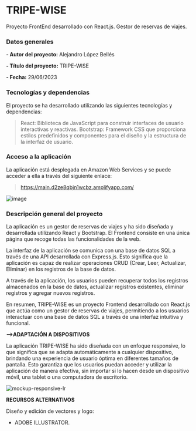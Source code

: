 # TRIPE-WISE
Proyecto FrontEnd desarrollado con React.js. Gestor de reservas de viajes. 

### Datos generales

**- Autor del proyecto:** Alejandro López Bellés

**- Título del proyecto:** TRIPE-WISE

**- Fecha:** 29/06/2023

 ### Tecnologías  y dependencias
El proyecto se ha desarrollado utilizando las siguientes tecnologías y dependencias:

> React: Biblioteca de JavaScript para construir interfaces de usuario interactivas y reactivas.
> Bootstrap: Framework CSS que proporciona estilos predefinidos y componentes para el diseño y la estructura de la interfaz de usuario.

 ### Acceso a la aplicación
 
La aplicación está desplegada en Amazon Web Services y se puede acceder a ella a través del siguiente enlace:

> https://main.d2ze8qbjn1wcbz.amplifyapp.com/
 
![image](https://github.com/alopezbelles/orbys-frontend/assets/113507322/cff79f21-a9d4-41d3-8ac1-6369a46f3bc1)

 ### Descripción general del proyecto 

La aplicación es un gestor de reservas de viajes y ha sido diseñada y desarrollada utilizando React y Bootstrap. El Frontend consiste en una única página que recoge todas las funcionalidades de la web.

La interfaz de la aplicación se comunica con una base de datos SQL a través de una API desarrollada con Express.js. Esto significa que la aplicación es capaz de realizar operaciones CRUD (Crear, Leer, Actualizar, Eliminar) en los registros de la base de datos.

A través de la aplicación, los usuarios pueden recuperar todos los registros almacenados en la base de datos, actualizar registros existentes, eliminar registros y agregar nuevos registros.

En resumen, TRIPE-WISE es un proyecto Frontend desarrollado con React.js que actúa como un gestor de reservas de viajes, permitiendo a los usuarios interactuar con una base de datos SQL a través de una interfaz intuitiva y funcional. 


**-->ADAPTACIÓN A DISPOSITIVOS**

La aplicación TRIPE-WISE ha sido diseñada con un enfoque responsive, lo que significa que se adapta automáticamente a cualquier dispositivo, brindando una experiencia de usuario óptima en diferentes tamaños de pantalla. Esto garantiza que los usuarios puedan acceder y utilizar la aplicación de manera efectiva, sin importar si lo hacen desde un dispositivo móvil, una tablet o una computadora de escritorio.

![mockup-responsive-lr](https://github.com/alopezbelles/orbys-frontend/assets/113507322/d5d26b42-11f5-4a09-8d05-e81c1c6eb688)

**RECURSOS ALTERNATIVOS**

Diseño y edición de vectores y logo:
  - ADOBE ILLUSTRATOR. 
